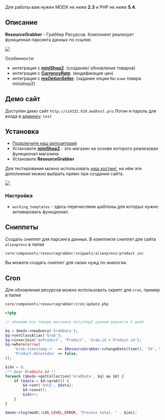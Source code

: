 Для работы вам нужен MODX не ниже **2.3** и PHP не ниже **5.4**.

## Описание

**ResourceGrabber** - Граббер Ресурсов. Компонент реализует функционал парсинга данных по ссылке.

[![](https://file.modx.pro/files/1/e/9/1e9d05d759ccf7a3abfc7b28c4746b95s.jpg)](https://file.modx.pro/files/1/e/9/1e9d05d759ccf7a3abfc7b28c4746b95.png)

Особенности:

- интеграция с [**miniShop2**][0102]. (создание/ обновление товаров)
- интеграция с [**CurrencyRate**][0103]. (модификация цен)
- интеграция с [**msOptionSeller**][0104]. (задание опции `Магазин` товара minishop2)

## Демо сайт

Доступен демо сайт `http://s14332.h10.modhost.pro`
Логин и пароль для входа в [админку][005]: `test`

## Установка

- [Подключите наш репозиторий][002]
- Установите [**miniShop2**][0102] - это магазин на основе которого реализован функционал магазина
- Установите **ResourceGrabber**

Для тестирования можно использовать [наш хостинг][002], на нём эти дополнения можно выбрать прямо при создании сайта.

[![](https://file.modx.pro/files/5/7/a/57a30e0dc6e98d36ff56e9718a5f0bc0s.jpg)](https://file.modx.pro/files/5/7/a/57a30e0dc6e98d36ff56e9718a5f0bc0.png)

### Настройка

- `working_templates` - здесь перечисляем шаблоны для которых нужно активировать функционал.

## Сниппеты

Создать сниппет для парсинга данных. В комплекте сниппет для сайта `aliexpress` в папке

```php
core/components/resourcegrabber/snippets/aliexpress/product.inc
```

Вы можете создать сниппет для своих нужд по аналогии.

## Cron

Для обновления ресурсов можно использовать скрипт для `cron`, пример в папке

```php
core/components/resourcegrabber/cron/update.php
```

```php
<?php

// обновим все товары магазина minishop2 сроком давности 5 дней

$q = $modx->newQuery('GrabData');
$q->setClassAlias('Grab');
$q->innerJoin('msProduct', 'Product', 'Grab.id = Product.id');
$q->where(array(
    'Grab.timestamp:<'  => $ResourceGrabber->changeDate(time(), '5d', true),
    'Product.deletedon' => false,
));

$idx = 0;
/** @var GrabData $d */
foreach ($modx->getCollection('GrabData', $q) as $d) {
    if ($data = $d->grab()) {
        $d->set('data', $data);
        $d->save();
        $idx++;
    }
}

$modx->log(modX::LOG_LEVEL_ERROR, "Process total: " . $idx);
```

[0101]: /ru/01_Компоненты/01_pdoTools/
[0102]: /ru/01_Компоненты/02_miniShop2/
[0103]: /ru/01_Компоненты/23_CurrencyRate/
[0104]: https://modstore.pro/packages/ecommerce/msoptionseller

[002]: https://modhost.pro
[003]: https://modstore.pro/info/connection
[005]: http://s14332.h10.modhost.pro/manager/
[006]: https://symfony.com/doc/current/components/dom_crawler.html

